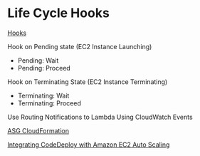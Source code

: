 # Life Cycle Hooks

[Hooks](https://docs.aws.amazon.com/autoscaling/ec2/userguide/lifecycle-hooks.html)

Hook on Pending state (EC2 Instance Launching)

- Pending: Wait
- Pending: Proceed

Hook on Terminating State (EC2 Instance Terminating)

- Terminating: Wait
- Terminating: Proceed

Use Routing Notifications to Lambda Using CloudWatch Events

[ASG CloudFormation](https://docs.aws.amazon.com/autoscaling/ec2/userguide/lifecycle-hooks.html)

[Integrating CodeDeploy with Amazon EC2 Auto Scaling](https://docs.aws.amazon.com/codedeploy/latest/userguide/integrations-aws-auto-scaling.html)
